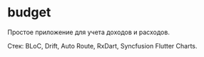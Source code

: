 # budget

Простое приложение для учета доходов и расходов.

Стек: BLoC, Drift, Auto Route, RxDart, Syncfusion Flutter Charts.
